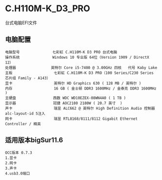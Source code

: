 # C.H110M-K_D3_PRO
台式电脑EFI文件
## 电脑配置
	电脑型号               七彩虹 C.H110M-K D3 PRO 台式电脑
	操作系统               Windows 10 专业版 64位（Version 1909 / DirectX 12）
	处理器                英特尔 Core i5-7400 @ 3.00GHz 四核   代号 Kaby Lake
	主板                   七彩虹 C.H110M-K D3 PRO（100 Series/C230 Series 芯片组 Family - A143）
	显卡                   英特尔 HD Graphics 630 ( 128 MB / 英特尔 )
	内存                   16 GB ( 金士顿 DDR3 1600MHz / 金泰克 DDR3 1600MHz )
	主硬盘                 西数 WDC WD10EZEX-08WN4A0 ( 1 TB )
	显示器                 冠捷 AOC2180 2180W ( 20.7 英寸  )
	声卡                   瑞昱 ALC662 @ 英特尔 High Definition Audio 控制器    alc-layout-id 5注入
	网卡                   瑞昱 RTL8168/8111/8112 Gigabit Ethernet Controller / 精英

## 适用版本bigSur11.6
	OCC版本 0.7.3
	1.显卡
	2.网卡
	3.声卡
	4.usb3.0端口
